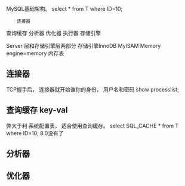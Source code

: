 MySQL基础架构。
select * from T where ID=10;

        连接器
查询缓存         分析器
                优化器
                执行器
    存储引擎

Server 层和存储引擎层两部分
存储引擎InnoDB   MyISAM   Memory   
engine=memory 内存表

##  连接器
TCP握手后， 连接器就开始谁你的身份， 用户名和密码
show processlist;      
## 查询缓存   key-val   
弊大于利
系统配置表， 适合使用查询缓存。 
select SQL_CACHE * from  T where ID=10; 8.0没有了
## 分析器
## 优化器
